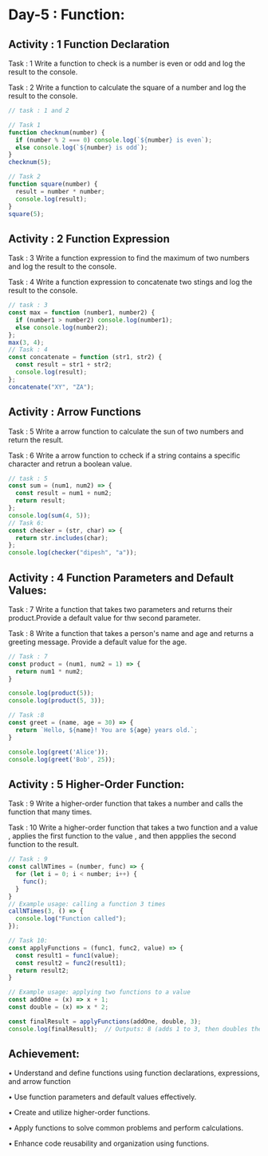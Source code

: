 # Day-5 : Function:

## Activity : 1 Function Declaration

Task : 1 Write a function to check is a number is even or odd and log the result to the console.

Task : 2 Write a function to calculate the square of a number and log the result to the console.

```javascript
// task : 1 and 2

// Task 1
function checknum(number) {
  if (number % 2 === 0) console.log(`${number} is even`);
  else console.log(`${number} is odd`);
}
checknum(5);

// Task 2
function square(number) {
  result = number * number;
  console.log(result);
}
square(5);
```

## Activity : 2 Function Expression

Task : 3 Write a function expression to find the maximum of two numbers and log the result to the console.

Task : 4 Write a function expression to concatenate two stings and log the result to the console.

```javascript
// task : 3
const max = function (number1, number2) {
  if (number1 > number2) console.log(number1);
  else console.log(number2);
};
max(3, 4);
// Task : 4
const concatenate = function (str1, str2) {
  const result = str1 + str2;
  console.log(result);
};
concatenate("XY", "ZA");
```

## Activity : Arrow Functions

Task : 5 Write a arrow function to calculate the sun of two numbers and return the result.

Task : 6 Write a arrow function to ccheck if a string contains a specific character and retrun a boolean value.

```javascript
// task : 5
const sum = (num1, num2) => {
  const result = num1 + num2;
  return result;
};
console.log(sum(4, 5));
// Task 6:
const checker = (str, char) => {
  return str.includes(char);
};
console.log(checker("dipesh", "a"));
```

## Activity : 4 Function Parameters and Default Values:

Task : 7 Write a function that takes two parameters and returns their product.Provide a default value for thw second parameter.

Task : 8 Write a function that takes a person's name and age and returns a greeting message. Provide a default value for the age.


```javascript
// Task : 7
const product = (num1, num2 = 1) => {
  return num1 * num2;
}

console.log(product(5));      
console.log(product(5, 3));   

// Task :8
const greet = (name, age = 30) => {
  return `Hello, ${name}! You are ${age} years old.`;
}

console.log(greet('Alice'));       
console.log(greet('Bob', 25)); 
```

## Activity : 5 Higher-Order Function:

Task : 9 Write a higher-order function that takes a number and calls the function that many times.

Task : 10 Write a higher-order function that takes a two function and a value , applies the first function to the value , and then appplies the second function to the result.

```javascript
// Task : 9
const callNTimes = (number, func) => {
  for (let i = 0; i < number; i++) {
    func();
  }
}
// Example usage: calling a function 3 times
callNTimes(3, () => {
  console.log("Function called");
});

// Task 10:
const applyFunctions = (func1, func2, value) => {
  const result1 = func1(value);
  const result2 = func2(result1);
  return result2;
}

// Example usage: applying two functions to a value
const addOne = (x) => x + 1;
const double = (x) => x * 2;

const finalResult = applyFunctions(addOne, double, 3);
console.log(finalResult);  // Outputs: 8 (adds 1 to 3, then doubles the result)

```

## Achievement:

• Understand and define functions using function declarations, expressions, and arrow function

• Use function parameters and default values effectively.

• Create and utilize higher-order functions.

• Apply functions to solve common problems and perform calculations.

• Enhance code reusability and organization using functions.